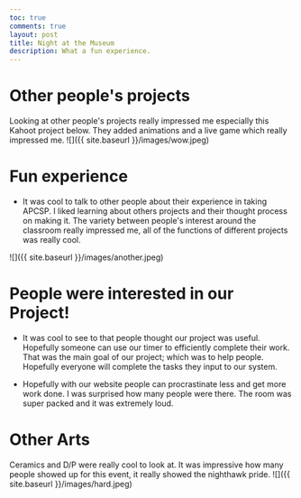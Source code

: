 ```yaml
---
toc: true
comments: true
layout: post
title: Night at the Museum
description: What a fun experience.
---
```

# Other people's projects
Looking at other people's projects really impressed me especially this Kahoot project below. They added animations and a live game which really impressed me. 
![]({{ site.baseurl }}/images/wow.jpeg)

# Fun experience
- It was cool to talk to other people about their experience in taking APCSP. I liked learning about others projects and their thought process on making it. The variety between people's interest around the classroom really impressed me, all of the functions of different projects was really cool.

![]({{ site.baseurl }}/images/another.jpeg)

# People were interested in our Project!
- It was cool to see to that people thought our project was useful. Hopefully someone can use our timer to efficiently complete their work. That was the main goal of our project; which was to help people. Hopefully everyone will complete the tasks they input to our system. 

- Hopefully with our website people can procrastinate less and get more work done. I was surprised how many people were there. The room was super packed and it was extremely loud. 

# Other Arts

Ceramics and D/P were really cool to look at. It was impressive how many people showed up for this event, it really showed the nighthawk pride.
![]({{ site.baseurl }}/images/hard.jpeg)